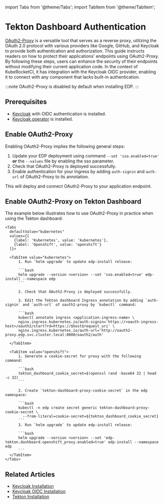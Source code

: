 import Tabs from '@theme/Tabs';
import TabItem from '@theme/TabItem';

# Tekton Dashboard Authentication

[OAuth2-Proxy](https://oauth2-proxy.github.io/oauth2-proxy/) is a versatile tool that serves as a reverse proxy, utilizing the OAuth 2.0 protocol with various providers like Google, GitHub, and Keycloak to provide both authentication and authorization. This guide instructs readers on how to protect their applications' endpoints using OAuth2-Proxy. By following these steps, users can enhance the security of their endpoints without modifying their current application code. In the context of KubeRocketCI, it has integration with the Keycloak OIDC provider, enabling it to connect with any component that lacks built-in authentication.

  :::note
    OAuth2-Proxy is disabled by default when installing EDP.
  :::

## Prerequisites

* [Keycloak](../advanced-installation/keycloak.md) with OIDC authentication is installed.
* [Keycloak operator](../add-ons-overview.md) is installed.

## Enable OAuth2-Proxy

Enabling OAuth2-Proxy implies the following general steps:

1. Update your EDP deployment using command `--set 'sso.enabled=true'` **or** the `--values` file by enabling the sso parameter.
2. Check that OAuth2-Proxy is deployed successfully.
3. Enable authentication for your Ingress by adding `auth-signin` and `auth-url` of OAuth2-Proxy to its annotation.

This will deploy and connect OAuth2-Proxy to your application endpoint.

## Enable OAuth2-Proxy on Tekton Dashboard

The example below illustrates how to use OAuth2-Proxy in practice when using the Tekton dashboard:

    <Tabs
      defaultValue="kubernetes"
      values={[
        {label: 'Kubernetes', value: 'kubernetes'},
        {label: 'Openshift', value: 'openshift'}
      ]}>

      <TabItem value="kubernetes">
          1. Run `helm upgrade` to update edp-install release:

          ```bash
          helm upgrade --version <version> --set 'sso.enabled=true' edp-install --namespace edp
          ```

          2. Check that OAuth2-Proxy is deployed successfully.

          3. Edit the Tekton dashboard Ingress annotation by adding `auth-signin` and `auth-url` of oauth2-proxy by `kubectl` command:

          ```bash
          kubectl annotate ingress <application-ingress-name> \
          nginx.ingress.kubernetes.io/auth-signin='https://<oauth-ingress-host>/oauth2/start?rd=https://$host$request_uri' \
          nginx.ingress.kubernetes.io/auth-url='http://oauth2-proxy.edp.svc.cluster.local:8080/oauth2/auth'
          ```
      </TabItem>

      <TabItem value="openshift">
          1. Generate a cookie-secret for proxy with the following command:

          ```bash
          tekton_dashboard_cookie_secret=$(openssl rand -base64 32 | head -c 32)
          ```

          2. Create `tekton-dashboard-proxy-cookie-secret` in the edp namespace:

          ```bash
          kubectl -n edp create secret generic tekton-dashboard-proxy-cookie-secret \
            --from-literal=cookie-secret=${tekton_dashboard_cookie_secret}
          ```
          3. Run `helm upgrade` to update edp-install release:

          ```bash
          helm upgrade --version <version> --set 'edp-tekton.dashboard.openshift_proxy.enabled=true' edp-install --namespace edp
          ```
      </TabItem>
    </Tabs>

## Related Articles

* [Keycloak Installation](../advanced-installation/keycloak.md)
* [Keycloak OIDC Installation](../configure-keycloak-oidc-eks.md)
* [Tekton Installation](../install-tekton.md)
